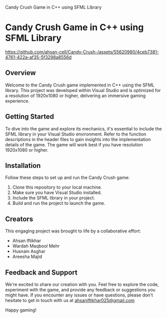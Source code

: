 Candy Crush Game in C++ using SFML Library
# Candy Crush Game in C++ using SFML Library



https://github.com/ahsan-cell/Candy-Crush-/assets/55620980/4ceb7381-4761-422a-af35-5f3298a8556d



## Overview

Welcome to the Candy Crush game implemented in C++ using the SFML library. This project was developed within Visual Studio and is optimized for a resolution of 1920x1080 or higher, delivering an immersive gaming experience.

## Getting Started

To dive into the game and explore its mechanics, it's essential to include the SFML library in your Visual Studio environment. Refer to the function descriptions in the header files to gain insights into the implementation details of the game. The game will work best if you have resolution 1920x1080 or higher.

## Installation

Follow these steps to set up and run the Candy Crush game:

1. Clone this repository to your local machine.
2. Make sure you have Visual Studio installed.
3. Include the SFML library in your project.
4. Build and run the project to launch the game.

## Creators

This engaging project was brought to life by a collaborative effort:

- Ahsan Iftikhar
- Wardah Maqbool Mehr
- Husnain Asghar
- Areesha Majid

## Feedback and Support

We're excited to share our creation with you. Feel free to explore the code, experiment with the game, and provide any feedback or suggestions you might have. If you encounter any issues or have questions, please don't hesitate to get in touch with us at ahsaniftikhar025@gmail.com

Happy gaming!






